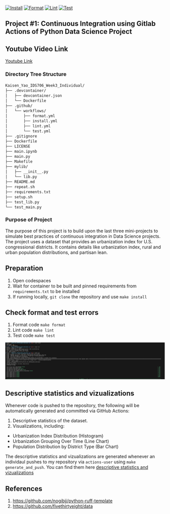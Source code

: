 [![Install](https://github.com/kaisenyao/Kaisen_Yao_IDS706_Week3_Individual/actions/workflows//install.yml/badge.svg)](https://github.com/kaisenyao/Kaisen_Yao_IDS706_Week3_Individual/actions/workflows/install.yml)
[![Format](https://github.com/kaisenyao/Kaisen_Yao_IDS706_Week3_Individual/actions/workflows/format.yml/badge.svg)](https://github.com/kaisenyao/Kaisen_Yao_IDS706_Week3_Individual/actions/workflows/format.yml)
[![Lint](https://github.com/kaisenyao/Kaisen_Yao_IDS706_Week3_Individual/actions/workflows/lint.yml/badge.svg)](https://github.com/kaisenyao/Kaisen_Yao_IDS706_Week3_Individual/actions/workflows/lint.yml)
[![Test](https://github.com/kaisenyao/Kaisen_Yao_IDS706_Week3_Individual/actions/workflows/test.yml/badge.svg)](https://github.com/kaisenyao/Kaisen_Yao_IDS706_Week3_Individual/actions/workflows/test.yml)
## Project #1: Continuous Integration using Gitlab Actions of Python Data Science Project

## Youtube Video Link
[Youtube Link](https://youtu.be/pkq37HpXZNg)

### Directory Tree Structure 
```
Kaisen_Yao_IDS706_Week3_Individual/
├── .devcontainer/
│   ├── devcontainer.json
│   └── Dockerfile
├── .github/
│   └── workflows/
│       ├── format.yml
│       ├── install.yml
│       ├── lint.yml
│       └── test.yml
├── .gitignore
├── Dockerfile
├── LICENSE
├── main.ipynb
├── main.py
├── Makefile
├── mylib/
│   ├── __init__.py
│   └── lib.py
├── README.md
├── repeat.sh
├── requirements.txt
├── setup.sh
├── test_lib.py
└── test_main.py
```
### Purpose of Project
The purpose of this project is to build upon the last three mini-projects to simulate best practices of continuous integration in Data Science projects. The project uses a dataset that provides an urbanization index for U.S. congressional districts. It contains details like urbanization index, rural and urban population distributions, and partisan lean.

## Preparation 
1. Open codespaces 
2. Wait for container to be built and pinned requirements from `requirements.txt` to be installed 
3. If running locally, `git clone` the repository and use `make install`

## Check format and test errors
1. Format code `make format`
2. Lint code `make lint`
3. Test code `make test`

![Results](results.png)

## Descriptive statistics and vizualizations
Whenever code is pushed to the repository, the following will be automatically generated and committed via GitHub Actions:
1. Descriptive statistics of the dataset.
2. Visualizations, including:
* Urbanization Index Distribution (Histogram)
* Urbanization Grouping Over Time (Line Chart)
* Population Distribution by District Type (Bar Chart)

The descriptive statistics and vizualizations are generated whenever an individaul pushes to my repository via `actions-user` using `make generate_and_push`. You can find them here [descriptive statistics and vizualizations](/summary.md)

## References 
1. https://github.com/nogibjj/python-ruff-template
2. https://github.com/fivethirtyeight/data
